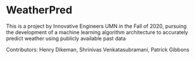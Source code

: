 # WeatherPred

This is a project by Innovative Engineers UMN in the Fall of 2020, pursuing the development of a machine learning algorithm architecture to accurately predict weather using publicly available past data

Contributors: Henry Dikeman, Shrinivas Venkatasubramani, Patrick Gibbons
